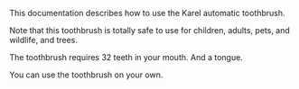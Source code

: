 This documentation describes how to use the Karel automatic toothbrush.

Note that this toothbrush is totally safe to use for children, adults, pets, and wildlife, and trees.

The toothbrush requires 32 teeth in your mouth. And a tongue.

You can use the toothbrush on your own.
